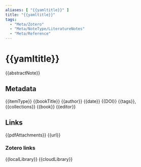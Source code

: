 ```yaml
---
aliases: [ "{{yamltitle}}" ]
title: "{{yamltitle}}"
tags:
  - "Meta/Zotero"
  - "Meta/NoteType/LiteratureNotes"
  - "Meta/Reference"
---
```


# {{yamltitle}}

{{abstractNote}}

## Metadata

{{itemType}}
{{bookTitle}}
{{author}}
{{date}}
{{DOI}}
{{tags}}, {{collections}}
{{book}}
{{editor}}

## Links
{{pdfAttachments}}
{{url}}

### Zotero links
{{localLibrary}}
{{cloudLibrary}}